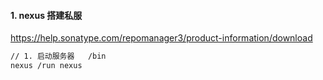 #### 1. nexus 搭建私服

https://help.sonatype.com/repomanager3/product-information/download

```txt
// 1. 启动服务器   /bin
nexus /run nexus
```
